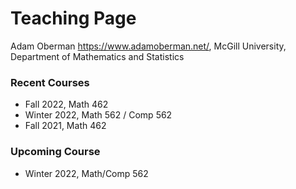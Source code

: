 #  Teaching Page 
Adam Oberman https://www.adamoberman.net/, 
McGill University, Department of Mathematics and Statistics

### Recent Courses
- Fall 2022, Math 462 
- Winter 2022, Math 562 / Comp 562
- Fall 2021, Math 462 
### Upcoming Course
- Winter 2022, Math/Comp 562 
